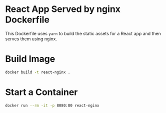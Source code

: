 # React App Served by nginx Dockerfile

This Dockerfile uses `yarn` to build the static assets for a React app and then serves them using nginx.

# Build Image

```bash
docker build -t react-nginx .
```

# Start a Container

```bash
docker run --rm -it -p 8080:80 react-nginx
```
